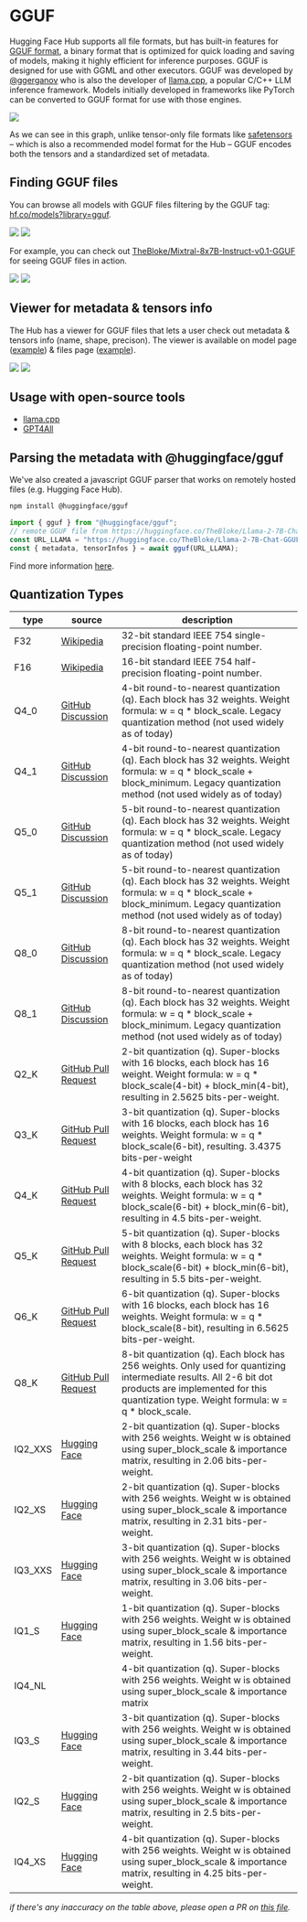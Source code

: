 # GGUF

Hugging Face Hub supports all file formats, but has built-in features for [GGUF format](https://github.com/ggerganov/ggml/blob/master/docs/gguf.md), a binary format that is optimized for quick loading and saving of models, making it highly efficient for inference purposes. GGUF is designed for use with GGML and other executors. GGUF was developed by [@ggerganov](https://huggingface.co/ggerganov) who is also the developer of [llama.cpp](https://github.com/ggerganov/llama.cpp), a popular C/C++ LLM inference framework. Models initially developed in frameworks like PyTorch can be converted to GGUF format for use with those engines.

<div class="flex justify-center">
<img src="https://huggingface.co/datasets/huggingface/documentation-images/resolve/main/hub/gguf-spec.png"/>
</div>

As we can see in this graph, unlike tensor-only file formats like [safetensors](https://huggingface.co/docs/safetensors) – which is also a recommended model format for the Hub – GGUF encodes both the tensors and a standardized set of metadata.

## Finding GGUF files

You can browse all models with GGUF files filtering by the GGUF tag: [hf.co/models?library=gguf](https://huggingface.co/models?library=gguf).

<div class="flex justify-center">
<img class="block dark:hidden" src="https://huggingface.co/datasets/huggingface/documentation-images/resolve/main/hub/gguf-filter-light.png"/>
<img class="hidden dark:block" src="https://huggingface.co/datasets/huggingface/documentation-images/resolve/main/hub/gguf-filter-dark.png"/>
</div>

For example, you can check out [TheBloke/Mixtral-8x7B-Instruct-v0.1-GGUF](https://huggingface.co/TheBloke/Mixtral-8x7B-Instruct-v0.1-GGUF) for seeing GGUF files in action.

<div class="flex justify-center">
<img class="block dark:hidden" src="https://huggingface.co/datasets/huggingface/documentation-images/resolve/main/hub/gguf-repo-light.png"/>
<img class="hidden dark:block" src="https://huggingface.co/datasets/huggingface/documentation-images/resolve/main/hub/gguf-repo-dark.png"/>
</div>

## Viewer for metadata & tensors info

The Hub has a viewer for GGUF files that lets a user check out metadata & tensors info (name, shape, precison). The viewer is available on model page ([example](https://huggingface.co/TheBloke/Mixtral-8x7B-Instruct-v0.1-GGUF?show_tensors=mixtral-8x7b-instruct-v0.1.Q4_0.gguf)) & files page ([example](https://huggingface.co/TheBloke/Mixtral-8x7B-Instruct-v0.1-GGUF/tree/main?show_tensors=mixtral-8x7b-instruct-v0.1.Q5_K_M.gguf)).

<div class="flex justify-center">
<img class="block dark:hidden" src="https://huggingface.co/datasets/huggingface/documentation-images/resolve/main/hub/gguf-tensortable-light.png"/>
<img class="hidden dark:block" src="https://huggingface.co/datasets/huggingface/documentation-images/resolve/main/hub/gguf-tensortable-dark.png"/>
</div>

## Usage with open-source tools

* [llama.cpp](./gguf-llamacpp)
* [GPT4All](./gguf-gpt4all)

<!-- empty html divs with ids not to break previous hashlinks -->
<div id="usage-with-llamacpp" />
<div id="usage-with-gpt4all" />

## Parsing the metadata with @huggingface/gguf

We've also created a javascript GGUF parser that works on remotely hosted files (e.g. Hugging Face Hub).

```bash
npm install @huggingface/gguf
```

```ts
import { gguf } from "@huggingface/gguf";
// remote GGUF file from https://huggingface.co/TheBloke/Llama-2-7B-Chat-GGUF
const URL_LLAMA = "https://huggingface.co/TheBloke/Llama-2-7B-Chat-GGUF/resolve/191239b/llama-2-7b-chat.Q2_K.gguf";
const { metadata, tensorInfos } = await gguf(URL_LLAMA);
```

Find more information [here](https://github.com/huggingface/huggingface.js/tree/main/packages/gguf).

## Quantization Types

| type         | source | description |
|---------------------------|--------|-------------|
| F32  | [Wikipedia](https://en.wikipedia.org/wiki/Single-precision_floating-point_format) | 32-bit standard IEEE 754 single-precision floating-point number. |
| F16  | [Wikipedia](https://en.wikipedia.org/wiki/Half-precision_floating-point_format) | 16-bit standard IEEE 754 half-precision floating-point number. |
| Q4_0 | [GitHub Discussion](https://github.com/huggingface/huggingface.js/pull/615#discussion_r1557654249) | 4-bit round-to-nearest quantization (q). Each block has 32 weights. Weight formula: w = q * block_scale. Legacy quantization method (not used widely as of today) |
| Q4_1 | [GitHub Discussion](https://github.com/huggingface/huggingface.js/pull/615#discussion_r1557682290) | 4-bit round-to-nearest quantization (q). Each block has 32 weights. Weight formula: w = q * block_scale + block_minimum. Legacy quantization method (not used widely as of today) |
| Q5_0 | [GitHub Discussion](https://github.com/huggingface/huggingface.js/pull/615#discussion_r1557654249) | 5-bit round-to-nearest quantization (q). Each block has 32 weights. Weight formula: w = q * block_scale. Legacy quantization method (not used widely as of today) |
| Q5_1 | [GitHub Discussion](https://github.com/huggingface/huggingface.js/pull/615#discussion_r1557682290) | 5-bit round-to-nearest quantization (q). Each block has 32 weights. Weight formula: w = q * block_scale + block_minimum. Legacy quantization method (not used widely as of today) |
| Q8_0 | [GitHub Discussion](https://github.com/huggingface/huggingface.js/pull/615#discussion_r1557654249) | 8-bit round-to-nearest quantization (q). Each block has 32 weights. Weight formula: w = q * block_scale. Legacy quantization method (not used widely as of today) |
| Q8_1 | [GitHub Discussion](https://github.com/huggingface/huggingface.js/pull/615#discussion_r1557682290) | 8-bit round-to-nearest quantization (q). Each block has 32 weights. Weight formula: w = q * block_scale + block_minimum. Legacy quantization method (not used widely as of today) |
| Q2_K | [GitHub Pull Request](https://github.com/ggerganov/llama.cpp/pull/1684#issue-1739619305) | 2-bit quantization (q). Super-blocks with 16 blocks, each block has 16 weight. Weight formula: w = q * block_scale(4-bit) + block_min(4-bit), resulting in 2.5625 bits-per-weight. |
| Q3_K | [GitHub Pull Request](https://github.com/ggerganov/llama.cpp/pull/1684#issue-1739619305) | 3-bit quantization (q). Super-blocks with 16 blocks, each block has 16 weights. Weight formula: w = q * block_scale(6-bit), resulting. 3.4375 bits-per-weight |
| Q4_K | [GitHub Pull Request](https://github.com/ggerganov/llama.cpp/pull/1684#issue-1739619305) | 4-bit quantization (q). Super-blocks with 8 blocks, each block has 32 weights. Weight formula: w = q * block_scale(6-bit) + block_min(6-bit), resulting in 4.5 bits-per-weight. |
| Q5_K | [GitHub Pull Request](https://github.com/ggerganov/llama.cpp/pull/1684#issue-1739619305) | 5-bit quantization (q). Super-blocks with 8 blocks, each block has 32 weights. Weight formula: w = q * block_scale(6-bit) + block_min(6-bit), resulting in 5.5 bits-per-weight. |
| Q6_K | [GitHub Pull Request](https://github.com/ggerganov/llama.cpp/pull/1684#issue-1739619305) | 6-bit quantization (q). Super-blocks with 16 blocks, each block has 16 weights. Weight formula: w = q * block_scale(8-bit), resulting in 6.5625 bits-per-weight. |
| Q8_K | [GitHub Pull Request](https://github.com/ggerganov/llama.cpp/pull/1684#issue-1739619305) | 8-bit quantization (q). Each block has 256 weights. Only used for quantizing intermediate results. All 2-6 bit dot products are implemented for this quantization type. Weight formula: w = q * block_scale. |
| IQ2_XXS | [Hugging Face](https://huggingface.co/CISCai/OpenCodeInterpreter-DS-6.7B-SOTA-GGUF/blob/main/README.md?code=true#L59-L70) | 2-bit quantization (q). Super-blocks with 256 weights. Weight w is obtained using super_block_scale & importance matrix, resulting in 2.06 bits-per-weight. |
| IQ2_XS | [Hugging Face](https://huggingface.co/CISCai/OpenCodeInterpreter-DS-6.7B-SOTA-GGUF/blob/main/README.md?code=true#L59-L70) | 2-bit quantization (q). Super-blocks with 256 weights. Weight w is obtained using super_block_scale & importance matrix, resulting in 2.31 bits-per-weight. |
| IQ3_XXS | [Hugging Face](https://huggingface.co/CISCai/OpenCodeInterpreter-DS-6.7B-SOTA-GGUF/blob/main/README.md?code=true#L59-L70) | 3-bit quantization (q). Super-blocks with 256 weights. Weight w is obtained using super_block_scale & importance matrix, resulting in 3.06 bits-per-weight. |
| IQ1_S | [Hugging Face](https://huggingface.co/CISCai/OpenCodeInterpreter-DS-6.7B-SOTA-GGUF/blob/main/README.md?code=true#L59-L70) | 1-bit quantization (q). Super-blocks with 256 weights. Weight w is obtained using super_block_scale & importance matrix, resulting in 1.56 bits-per-weight. |
| IQ4_NL | | 4-bit quantization (q). Super-blocks with 256 weights. Weight w is obtained using super_block_scale & importance matrix |
| IQ3_S | [Hugging Face](https://huggingface.co/CISCai/OpenCodeInterpreter-DS-6.7B-SOTA-GGUF/blob/main/README.md?code=true#L59-L70) | 3-bit quantization (q). Super-blocks with 256 weights. Weight w is obtained using super_block_scale & importance matrix, resulting in 3.44 bits-per-weight. |
| IQ2_S | [Hugging Face](https://huggingface.co/CISCai/OpenCodeInterpreter-DS-6.7B-SOTA-GGUF/blob/main/README.md?code=true#L59-L70) | 2-bit quantization (q). Super-blocks with 256 weights. Weight w is obtained using super_block_scale & importance matrix, resulting in 2.5 bits-per-weight. |
| IQ4_XS | [Hugging Face](https://huggingface.co/CISCai/OpenCodeInterpreter-DS-6.7B-SOTA-GGUF/blob/main/README.md?code=true#L59-L70) | 4-bit quantization (q). Super-blocks with 256 weights. Weight w is obtained using super_block_scale & importance matrix, resulting in 4.25 bits-per-weight. |

*if there's any inaccuracy on the table above, please open a PR on [this file](https://github.com/huggingface/huggingface.js/blob/main/packages/gguf/src/quant-descriptions.ts).*
